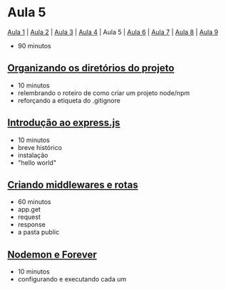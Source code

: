# Aula 5

[Aula 1](https://github.com/sombriks/hello-nodejs-v2-aula1) | [Aula 2](https://github.com/sombriks/hello-nodejs-v2-aula2) | [Aula 3](https://github.com/sombriks/hello-nodejs-v2-aula3) | [Aula 4](https://github.com/sombriks/hello-nodejs-v2-aula4) | Aula 5 | [Aula 6](https://github.com/sombriks/hello-nodejs-v2-aula6) | [Aula 7](https://github.com/sombriks/hello-nodejs-v2-aula7) | [Aula 8](https://github.com/sombriks/hello-nodejs-v2-aula8) | [Aula 9](https://github.com/sombriks/hello-nodejs-v2-aula9)

- 90 minutos

## [Organizando os diretórios do projeto](5.1-organizando-diretorios-do-projeto/README.md)

- 10 minutos
- relembrando o roteiro de como criar um projeto node/npm
- reforçando a etiqueta do .gitignore

## [Introdução ao express.js](5.2-introducao-ao-express.js/README.md)

- 10 minutos
- breve histórico
- instalação
- "hello world"

## [Criando middlewares e rotas](5.3-criando-middlewares-e-rotas/README.md)

- 60 minutos
- app.get
- request
- response
- a pasta public

## [Nodemon e Forever](5.4-nodemon-e-forever/README.md)

- 10 minutos
- configurando e executando cada um
